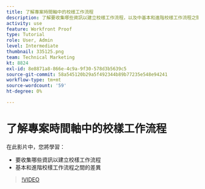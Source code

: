 ```yaml
---
title: 了解專案時間軸中的校樣工作流程
description: 了解要收集哪些資訊以建立校樣工作流程，以及中基本和進階校樣工作流程之間的差異 [!DNL  Workfront].
activity: use
feature: Workfront Proof
type: Tutorial
role: User, Admin
level: Intermediate
thumbnail: 335125.png
team: Technical Marketing
kt: 8824
exl-id: 8e8871a8-866e-4c9a-9f30-578d3b5639c5
source-git-commit: 58a545120b29a5f492344b89b77235e548e94241
workflow-type: tm+mt
source-wordcount: '59'
ht-degree: 0%

---
```


# 了解專案時間軸中的校樣工作流程

在此影片中，您將學習：

* 要收集哪些資訊以建立校樣工作流程
* 基本和進階校樣工作流程之間的差異

>[!VIDEO](https://video.tv.adobe.com/v/335125/?quality=12)



